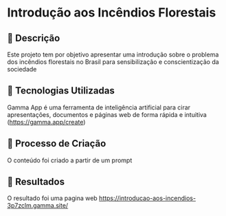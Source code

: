 # Introdução aos Incêndios Florestais

## 📒 Descrição
Este projeto tem por objetivo apresentar uma introdução sobre o problema dos incêndios florestais no Brasil para sensibilização e conscientização da sociedade

## 🤖 Tecnologias Utilizadas
Gamma App é uma ferramenta de inteligência artificial para cirar apresentações, documentos e páginas web de forma rápida e intuitiva
(https://gamma.app/create)

## 🧐 Processo de Criação
O conteúdo foi criado a partir de um prompt

## 🚀 Resultados
O resultado foi uma pagina web
https://introducao-aos-incendios-3p7zclm.gamma.site/

